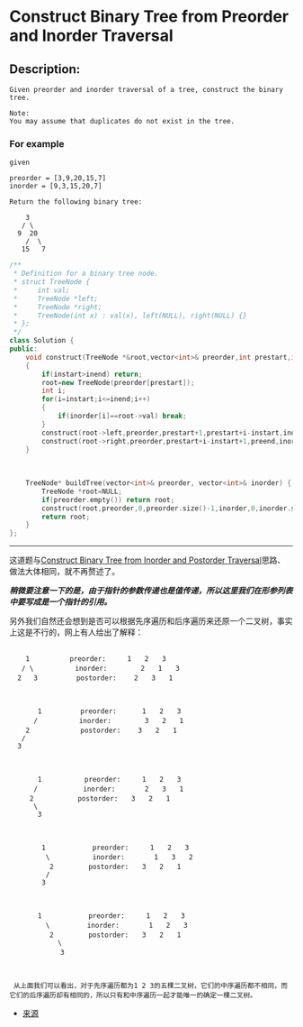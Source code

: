 # Construct Binary Tree from Preorder and Inorder Traversal
## Description:
```
Given preorder and inorder traversal of a tree, construct the binary tree.

Note:
You may assume that duplicates do not exist in the tree.
```
### For example
```
given 

preorder = [3,9,20,15,7]
inorder = [9,3,15,20,7]

Return the following binary tree:

    3
   / \
  9  20
    /  \
   15   7

```
```cpp
/**
 * Definition for a binary tree node.
 * struct TreeNode {
 *     int val;
 *     TreeNode *left;
 *     TreeNode *right;
 *     TreeNode(int x) : val(x), left(NULL), right(NULL) {}
 * };
 */
class Solution {
public:
    void construct(TreeNode *&root,vector<int>& preorder,int prestart,int preend,vector<int>& inorder,int instart,int inend)
    {
        if(instart>inend) return;
        root=new TreeNode(preorder[prestart]);
        int i;
        for(i=instart;i<=inend;i++)
        {
            if(inorder[i]==root->val) break;
        }
        construct(root->left,preorder,prestart+1,prestart+i-instart,inorder,instart,i-1);
        construct(root->right,preorder,prestart+i-instart+1,preend,inorder,i+1,inend);//cout<<root->val<<endl;
    }
    
    
    
    TreeNode* buildTree(vector<int>& preorder, vector<int>& inorder) {
        TreeNode *root=NULL;
        if(preorder.empty()) return root;
        construct(root,preorder,0,preorder.size()-1,inorder,0,inorder.size()-1);
        return root;
    }
};
```
*******************************************
这道题与[Construct Binary Tree from Inorder and Postorder Traversal](https://github.com/chenfeng123456/leetcode/blob/tree/construct_binary_tree_from_preorder_and_inorder_traverdal.mkd)思路、做法大体相同，就不再赘述了。

***稍微要注意一下的是，由于指针的参数传递也是值传递，所以这里我们在形参列表中要写成是一个指针的引用。***

另外我们自然还会想到是否可以根据先序遍历和后序遍历来还原一个二叉树，事实上这是不行的，网上有人给出了解释：

```

    1　　　　　　preorder:　　  1　　2　　3
   / \　　　　　  inorder:　　     2　　1　　3
  2   3　　  　　 postorder:　　 2　　3　　1

 

       1   　　　　preorder:　　   1　　2　　3
      / 　　　　　 inorder:　　     3　　2　　1
    2 　　　　     postorder: 　　3　　2　　1
   /
  3

 

       1　　　　    preorder:　　  1　　2　　3
      / 　　　　　  inorder:　　    2　　3　　1
     2 　　　　　　postorder:　　3　　2　　1
      \
       3

 

        1　　　　     preorder:　　  1　　2　　3
         \ 　　　　   inorder:　　    1　　3　　2
          2 　　　　 postorder:　　3　　2　　1
         /
        3

 

       1　　　　     preorder:　　  1　　2　　3
         \ 　　　　　inorder:　　    1　　2　　3
          2 　　　　 postorder:　　3　　2　　1
            \
　　　　      3

 

 从上面我们可以看出，对于先序遍历都为1 2 3的五棵二叉树，它们的中序遍历都不相同，而它们的后序遍历却有相同的，所以只有和中序遍历一起才能唯一的确定一棵二叉树。
```
- [来源](https://www.cnblogs.com/grandyang/p/4296500.html)